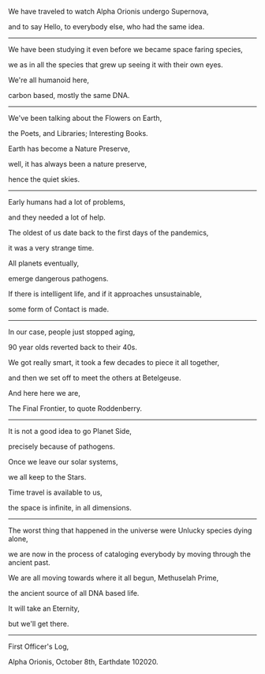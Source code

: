 We have traveled to watch Alpha Orionis undergo Supernova,

and to say Hello, to everybody else, who had the same idea.

---

We have been studying it even before we became space faring species,

we as in all the species that grew up seeing it with their own eyes.

We're all humanoid here,

carbon based, mostly the same DNA.

---

We've been talking about the Flowers on Earth,

the Poets, and Libraries; Interesting Books.

Earth has become a Nature Preserve,

well, it has always been a nature preserve,

hence the quiet skies.

---

Early humans had a lot of problems,

and they needed a lot of help.

The oldest of us date back to the first days of the pandemics,

it was a very strange time.

All planets eventually,

emerge dangerous pathogens.

If there is intelligent life, and if it approaches unsustainable,

some form of Contact is made.

---

In our case, people just stopped aging,

90 year olds reverted back to their 40s.

We got really smart, it took a few decades to piece it all together,

and then we set off to meet the others at Betelgeuse.

And here here we are,

The Final Frontier, to quote Roddenberry.

---

It is not a good idea to go Planet Side,

precisely because of pathogens.

Once we leave our solar systems,

we all keep to the Stars.

Time travel is available to us,

the space is infinite, in all dimensions.

---

The worst thing that happened in the universe were Unlucky species dying alone,

we are now in the process of cataloging everybody by moving through the ancient past.

We are all moving towards where it all begun, Methuselah Prime,

the ancient source of all DNA based life.

It will take an Eternity,

but we'll get there.

---

First Officer's Log,

Alpha Orionis, October 8th, Earthdate 102020.
